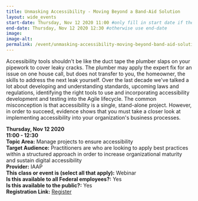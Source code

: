 ```yaml
---
title: Unmasking Accessibility - Moving Beyond a Band-Aid Solution
layout: wide_events
start-date: Thursday, Nov 12 2020 11:00 #only fill in start date if the events spans multiple days
end-date: Thursday, Nov 12 2020 12:30 #otherwise use end-date
image:
image-alt: 
permalink: /event/unmasking-accessibility-moving-beyond-band-aid-solution/ 
---
```


Accessibility tools shouldn't be like the duct tape the plumber slaps on your pipework to cover leaky cracks. The plumber may apply the expert fix for an issue on one house call, but does not transfer to you, the homeowner, the skills to address the next leak yourself. Over the last decade we've talked a lot about developing and understanding standards, upcoming laws and regulations, identifying the right tools to use and incorporating accessibility development and testing into the Agile lifecycle. The common misconception is that accessibility is a single, stand-alone project. However, in order to succeed, evidence shows that you must take a closer look at implementing accessibility into your organization's business processes.

**Thursday, Nov 12 2020**     
**11:00 - 12:30**  
**Topic Area:** Manage projects to ensure accessibility  
**Target Audience:** Practitioners are who are looking to apply best practices within a structured approach in order to increase organizational maturity and sustain digital accessibility    
**Provider:** IAAP  
**This class or event is (select all that apply):** Webinar  
**Is this available to all Federal employees?:** Yes  
**Is this available to the public?:** Yes  
**Registration Link:** <a href="https://www.accessibilityassociation.org/content.asp?admin=Y&amp;contentid=631" aria-label="Event Registration Link (opens in a new window)" target="_blank">Register</a>
